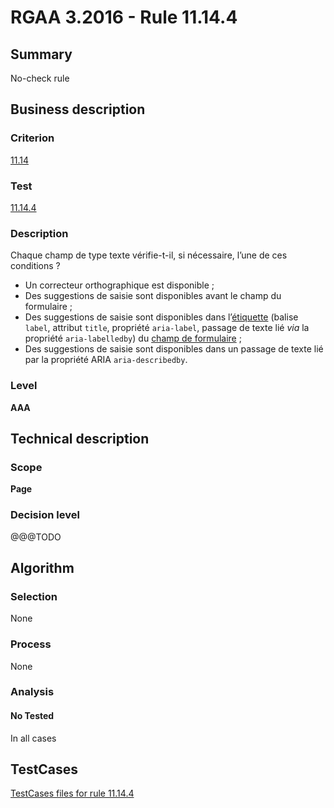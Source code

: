 # RGAA 3.2016 - Rule 11.14.4

## Summary
No-check rule


## Business description

### Criterion
[11.14](http://references.modernisation.gouv.fr/rgaa-accessibilite/criteres.html#crit-11-14)

### Test
[11.14.4](http://references.modernisation.gouv.fr/rgaa-accessibilite/criteres.html#test-11-14-4)

### Description
<div lang="fr">Chaque champ de type texte v&#xE9;rifie-t-il, si n&#xE9;cessaire, l&#x2019;une de ces conditions&nbsp;? <ul><li>Un correcteur orthographique est disponible&nbsp;;</li> <li>Des suggestions de saisie sont disponibles avant le champ du formulaire&nbsp;;</li> <li>Des suggestions de saisie sont disponibles dans l&#x2019;<a href="http://references.modernisation.gouv.fr/rgaa-accessibilite/glossaire.html#tiquette-de-champs-de-formulaire">&#xE9;tiquette</a> (balise <code lang="en">label</code>, attribut <code lang="en">title</code>, propri&#xE9;t&#xE9; <code lang="en">aria-label</code>, passage de texte li&#xE9; <i>via</i> la propri&#xE9;t&#xE9; <code lang="en">aria-labelledby</code>) du <a href="http://references.modernisation.gouv.fr/rgaa-accessibilite/glossaire.html#champ-de-saisie-de-formulaire">champ de formulaire</a>&nbsp;;</li> <li>Des suggestions de saisie sont disponibles dans un passage de texte li&#xE9; par la propri&#xE9;t&#xE9; ARIA <code lang="en">aria-describedby</code>.</li> </ul></div>

### Level
**AAA**


## Technical description

### Scope
**Page**

### Decision level
@@@TODO


## Algorithm

### Selection
None

### Process
None

### Analysis

#### No Tested
In all cases


##  TestCases

[TestCases files for rule 11.14.4](https://github.com/Asqatasun/Asqatasun/tree/RGAA_3.2016/rules/rules-rgaa3.2016/src/test/resources/testcases/rgaa32016/Rgaa32016Rule111404/)


